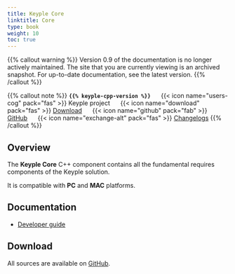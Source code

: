 ```yaml
---
title: Keyple Core
linktitle: Core
type: book
weight: 10
toc: true
---
```

{{% callout warning %}}
Version 0.9 of the documentation is no longer actively maintained. The site that you are currently viewing is an archived snapshot. For up-to-date documentation, see the latest version.
{{% /callout %}}

{{% callout note %}}
**`{{% keyple-cpp-version %}}`**
&nbsp;&nbsp;&nbsp;&nbsp;&nbsp;{{< icon name="users-cog" pack="fas" >}}
Keyple project
&nbsp;&nbsp;&nbsp;&nbsp;&nbsp;{{< icon name="download" pack="fas" >}}
[Download](#download)
&nbsp;&nbsp;&nbsp;&nbsp;&nbsp;{{< icon name="github" pack="fab" >}}
[GitHub](https://github.com/eclipse/keyple-cpp/tree/master/component/keyple-core)
&nbsp;&nbsp;&nbsp;&nbsp;&nbsp;{{< icon name="exchange-alt" pack="fas" >}}
[Changelogs](https://github.com/eclipse/keyple-cpp/releases/)
{{% /callout %}}

## Overview

The **Keyple Core** C++ component contains all the fundamental requires components of the Keyple solution.

It is compatible with **PC** and **MAC** platforms.

## Documentation

<ul>
    <li><a href="../../../docs-1.0/developer-guide/standalone-application">Developer guide</a></li>
</ul>

## Download

All sources are available on [GitHub](https://github.com/eclipse/keyple-cpp/).